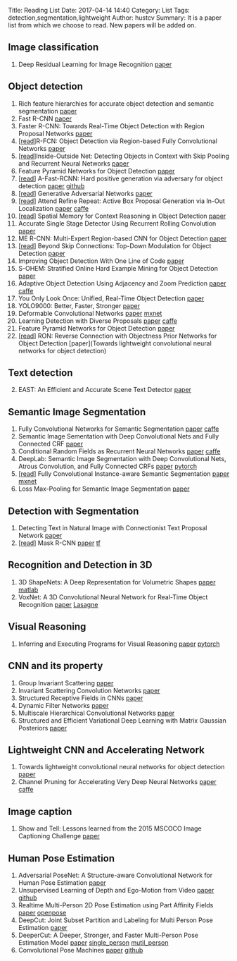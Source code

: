 Title: Reading List
Date: 2017-04-14 14:40
Category: List
Tags: detection,segmentation,lightweight
Author: hustcv
Summary: It is a paper list from which we choose to read. New papers will be added on.

## Image classification
1. Deep Residual Learning for Image Recognition [paper](https://arxiv.org/pdf/1512.03385.pdf)

## Object detection

1. Rich feature hierarchies for accurate object detection and semantic segmentation [paper](https://arxiv.org/pdf/1311.2524)
2. Fast R-CNN [paper](https://arxiv.org/pdf/1504.08083)
3. Faster R-CNN: Towards Real-Time Object Detection with Region Proposal Networks [paper](https://arxiv.org/pdf/1506.01497)
4. [[read](http://hustcv.github.io)]R-FCN: Object Detection via Region-based Fully Convolutional Networks [paper](https://arxiv.org/pdf/1605.06409)
5. [[read](http://hustcv.github.io)]Inside-Outside Net: Detecting Objects in Context with Skip Pooling and Recurrent Neural Networks [paper](https://arxiv.org/pdf/1512.04143.pdf)
6. Feature Pyramid Networks for Object Detection [paper](https://arxiv.org/pdf/1612.03144.pdf)
7. [[read](http://hustcv.github.io)] A-Fast-RCNN: Hard positive generation via adversary for object detection [paper](https://arxiv.org/pdf/1704.03414.pdf) [github](https://github.com/xiaolonw/adversarial-frcnn)
8. [[read]()] Generative Adversarial Networks [paper](https://arxiv.org/abs/1406.2661)
9. [[read](http://hustcv.github.io)] Attend Refine Repeat: Active Box Proposal Generation via In-Out Localization [paper](https://arxiv.org/abs/1606.04446) [caffe](https://github.com/gidariss/AttractioNet)
10. [[read](http://hustcv.github.io)] Spatial Memory for Context Reasoning in Object Detection [paper](https://arxiv.org/pdf/1704.04224.pdf)
11. Accurate Single Stage Detector Using Recurrent Rolling Convolution [paper](https://arxiv.org/pdf/1704.05776.pdf)
12. ME R-CNN: Multi-Expert Region-based CNN for Object Detection [paper](https://arxiv.org/pdf/1704.01069.pdf)
13. [[read](http://hustcv.github.io)] Beyond Skip Connections: Top-Down Modulation for Object Detection [paper](https://arxiv.org/pdf/1612.06851.pdf)
14. Improving Object Detection With One Line of Code [paper](https://arxiv.org/pdf/1704.04503.pdf)
15. S-OHEM: Stratified Online Hard Example Mining for Object Detection [paper](https://arxiv.org/pdf/1705.02233.pdf)
16. Adaptive Object Detection Using Adjacency and Zoom Prediction [paper](https://arxiv.org/pdf/1512.07711.pdf) [caffe](https://github.com/luyongxi/az-net)
17. You Only Look Once: Unified, Real-Time Object Detection [paper](https://arxiv.org/pdf/1506.02640.pdf) 
18. YOLO9000: Better, Faster, Stronger [paper](https://arxiv.org/pdf/1612.08242.pdf) 
19. Deformable Convolutional Networks [paper](https://arxiv.org/abs/1703.06211) [mxnet](https://github.com/msracver/Deformable-ConvNets)
20. Learning Detection with Diverse Proposals [paper](https://arxiv.org/pdf/1704.03533.pdf) [caffe](https://github.com/azadis/LDDP)
21. Feature Pyramid Networks for Object Detection [paper](https://arxiv.org/pdf/1612.03144.pdf)
22. [[read](http://blog.csdn.net/duinodu/article/details/75013528)] RON: Reverse Connection with Objectness Prior Networks for Object Detection  [paper](Towards lightweight convolutional neural networks for object detection)

## Text detection
2. EAST: An Efficient and Accurate Scene Text Detector [paper](https://arxiv.org/pdf/1704.03155.pdf)


## Semantic Image Segmentation
1. Fully Convolutional Networks for Semantic Segmentation [paper](https://people.eecs.berkeley.edu/%7Ejonlong/long_shelhamer_fcn.pdf) [caffe](https://github.com/shelhamer/fcn.berkeleyvision.org)
2. Semantic Image Sementation with Deep Convolutional Nets and Fully Connected CRF [paper](https://arxiv.org/pdf/1412.7062.pdf)
3. Conditional Random Fields as Recurrent Neural Networks [paper](http://www.robots.ox.ac.uk/~szheng/papers/CRFasRNN.pdf) [caffe](https://github.com/torrvision/crfasrnn)
4. DeepLab: Semantic Image Segmentation with Deep Convolutional Nets, Atrous Convolution, and Fully Connected CRFs [paper](https://arxiv.org/pdf/1606.00915.pdf) [pytorch](https://github.com/isht7/pytorch-deeplab-resnet)
5. [[read]()] Fully Convolutional Instance-aware Semantic Segmentation [paper](https://arxiv.org/pdf/1611.07709.pdf) [mxnet](https://github.com/msracver/FCIS)
6. Loss Max-Pooling for Semantic Image Segmentation [paper](https://arxiv.org/pdf/1704.02966.pdf) 

## Detection with Segmentation
1. Detecting Text in Natural Image with Connectionist Text Proposal Network [paper](https://arxiv.org/pdfhttps://arxiv.org/pdf/1612.07695.pdf/1609.03605.pdf)
2. [[read]()] Mask R-CNN [paper](https://arxiv.org/pdf/1703.06870.pdf) [tf](https://github.com/CharlesShang/FastMaskRCNN)

## Recognition and Detection in 3D
1. 3D ShapeNets: A Deep Representation for Volumetric Shapes [paper](https://arxiv.org/pdf/1406.5670.pdf) [matlab](https://github.com/zhirongw/3DShapeNets)
2. VoxNet: A 3D Convolutional Neural Network for Real-Time Object Recognition [paper](http://ieeexplore.ieee.org/stamp/stamp.jsp?arnumber=7353481) [Lasagne](https://github.com/dimatura/voxnet)

## Visual Reasoning
1. Inferring and Executing Programs for Visual Reasoning [paper](https://arxiv.org/pdf/1705.03633.pdf) [pytorch](https://github.com/facebookresearch/clevr-iep)

## CNN and its property
1. Group Invariant Scattering [paper](https://arxiv.org/abs/1101.2286)
2. Invariant Scattering Convolution Networks [paper](https://arxiv.org/pdf/1203.1513.pdf)
3. Structured Receptive Fields in CNNs [paper](https://arxiv.org/pdf/1605.02971.pdf)
4. Dynamic Filter Networks [paper](https://arxiv.org/pdf/1605.09673.pdf)
5. Multiscale Hierarchical Convolutional Networks [paper](https://arxiv.org/abs/1703.04140)
6. Structured and Efficient Variational Deep Learning with Matrix Gaussian Posteriors [paper](https://arxiv.org/abs/1603.04733)

## Lightweight CNN and Accelerating Network
1. Towards lightweight convolutional neural networks for object detection [paper](https://arxiv.org/pdf/1707.01395.pdf)
2. Channel Pruning for Accelerating Very Deep Neural Networks [paper](https://arxiv.org/pdf/1707.06168.pdf) [caffe](https://github.com/yihui-he/channel-pruning)

## Image caption
1. Show and Tell: Lessons learned from the 2015 MSCOCO Image Captioning Challenge [paper](http://ieeexplore.ieee.org/stamp/stamp.jsp?tp=&arnumber=7505636)

## Human Pose Estimation
1. Adversarial PoseNet: A Structure-aware Convolutional Network for Human Pose Estimation [paper](https://arxiv.org/pdf/1705.00389.pdf)
2. Unsupervised Learning of Depth and Ego-Motion from Video [paper](https://people.eecs.berkeley.edu/~tinghuiz/projects/SfMLearner/cvpr17_sfm_final.pdf) [github](https://github.com/tinghuiz/SfMLearner)
3. Realtime Multi-Person 2D Pose Estimation using Part Affinity Fields [paper](https://arxiv.org/abs/1611.08050) [openpose](https://github.com/CMU-Perceptual-Computing-Lab/openpose)
4. DeepCut: Joint Subset Partition and Labeling for Multi Person Pose Estimation [paper](https://arxiv.org/abs/1511.06645.pdf)
5. DeeperCut: A Deeper, Stronger, and Faster Multi-Person Pose Estimation Model [paper](https://arxiv.org/pdf/1605.03170.pdf)  [single_person](https://github.com/eldar/deepcut-cnn)  [mutil_person](https://github.com/eldar/deepcut)
5. Convolutional Pose Machines [paper](https://arxiv.org/abs/1602.00134) [github](https://github.com/shihenw/convolutional-pose-machines-release)
